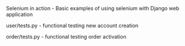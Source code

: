 Selenium in action - Basic examples of using selenium with Django web application


user/tests.py - functional testing new account creation

order/tests.py - functional testing order activation